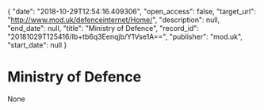 {
  "date": "2018-10-29T12:54:16.409306", 
  "open_access": false, 
  "target_url": "http://www.mod.uk/defenceinternet/Home/", 
  "description": null, 
  "end_date": null, 
  "title": "Ministry of Defence", 
  "record_id": "20181029T125416/Ib+tb6q3Eenqjb/Y1Vse1A==", 
  "publisher": "mod.uk", 
  "start_date": null
}

# Ministry of Defence

None